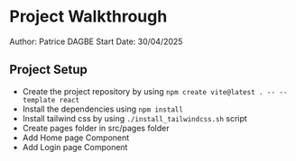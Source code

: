 # Project Walkthrough
Author: Patrice DAGBE
Start Date: 30/04/2025

## Project Setup  

- Create the project repository by using `npm create vite@latest . -- --template react`
- Install the dependencies using `npm install`
- Install tailwind css by using `./install_tailwindcss.sh` script
- Create pages folder in src/pages folder
- Add Home page Component
- Add Login page Component


